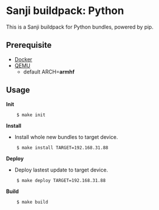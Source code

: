 Sanji buildpack: Python
=======================
This is a Sanji buildpack for Python bundles, powered by pip.

Prerequisite
------------
- [Docker](https://docs.docker.com/installation/debian/)
- [QEMU](https://wiki.debian.org/QemuUserEmulation)
  - default ARCH=**armhf**

Usage
-----

**Init**
```
    $ make init
```  
**Install**
  - Install whole new bundles to target device.
```
    $ make install TARGET=192.168.31.88
```
    
**Deploy**
  - Deploy lastest update to target device.
```
    $ make deploy TARGET=192.168.31.88
```
**Build**
```
    $ make build
```

    
